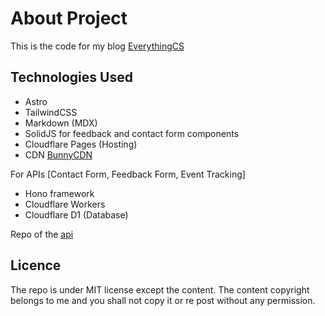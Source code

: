 # About Project

This is the code for my blog [EverythingCS](https://everythingcs.dev)

## Technologies Used

- Astro
- TailwindCSS
- Markdown (MDX)
- SolidJS for feedback and contact form components
- Cloudflare Pages (Hosting)
- CDN [BunnyCDN](https://bunny.net?ref=tpyqcsl0tr)

For APIs [Contact Form, Feedback Form, Event Tracking]

- Hono framework
- Cloudflare Workers
- Cloudflare D1 (Database)

Repo of the [api](https://github.com/ksjitendra18/everythingcs-apis)

## Licence

The repo is under MIT license except the content. The content copyright belongs to me and you shall not copy it or re post without any permission.
